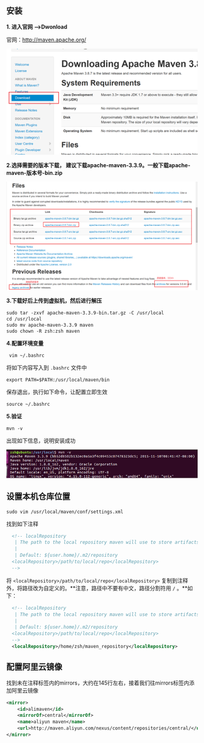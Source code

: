 ## 安装

**1. 进入官网 -->Dwonload**

官网：http://maven.apache.org/

<img src="image/image-20230527103117119.png" alt="image-20230527103117119" style="zoom: 50%;" />



**2.选择需要的版本下载， 建议下载apache-maven-3.3.9。一般下载apache-maven-版本号-bin.zip**

<img src="image/image-20230527103903008.png" alt="image-20230527103903008" style="zoom:50%;" />



**3.下载好后上传到虚拟机，然后进行解压**

```
sudo tar -zxvf apache-maven-3.3.9-bin.tar.gz -C /usr/local
cd /usr/local
sudo mv apache-maven-3.3.9 maven
sudo chown -R zsh:zsh maven
```



**4.配置环境变量**

```
 vim ~/.bashrc
```

将如下内容写入到 `.bashrc` 文件中

```
export PATH=$PATH:/usr/local/maven/bin
```

保存退出，执行如下命令，让配置立即生效

```
source ~/.bashrc
```



**5.验证**

```
mvn -v
```

出现如下信息，说明安装成功

![image-20230527104932573](image/image-20230527104932573.png)



## 设置本机仓库位置

```
sudo vim /usr/local/maven/conf/settings.xml
```

找到如下注释

```xml
  <!-- localRepository
   | The path to the local repository maven will use to store artifacts.
   |
   | Default: ${user.home}/.m2/repository
  <localRepository>/path/to/local/repo</localRepository>
  -->
```

将 `<localRepository>/path/to/local/repo</localRepository>` 复制到注释外，将路径改为自定义的。**注意，路径中不要有中文，路径分割符用 `/` 。**如下：

```xml
  <!-- localRepository
   | The path to the local repository maven will use to store artifacts.
   |
   | Default: ${user.home}/.m2/repository
  <localRepository>/path/to/local/repo</localRepository>
  -->
  <localRepository>/home/zsh/maven_repository</localRepository>
```



## 配置阿里云镜像

找到未在注释标签内的mirrors，大约在145行左右，接着我们往mirrors标签内添加阿里云镜像

```xml
<mirror>
	<id>alimaven</id>
	<mirrorOf>central</mirrorOf>
	<name>aliyun maven</name>
	<url>http://maven.aliyun.com/nexus/content/repositories/central/</url>
</mirror>
```



